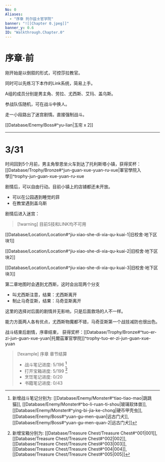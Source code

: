 ```yaml
---
No: 0
Aliases:
  - "序章 托尔兹士官学院"
banner: "![[Chapter 0.jpeg]]"
banner_y: 0.6
ID: "Walkthrough.Chapter.0"
---
```

# 序章·前
刚开始是以倒叙的形式，可控莎拉教官。

同时可以先练习下本作的Link系统，简易上手。

A组的成员分别是男主角、劳拉、尤西斯、艾玛、盖乌斯。

参战队伍随机，可在战斗中换人。

走一小段路出了迷宫剧情。直接强制战斗。

[[Database/Enemy/Boss#^yu-lian|玉帘 x 2]]

---

# 3/31
时间回到5个月前，男主角黎恩坐火车到达了托利斯塔小镇，获得奖杯：[[Database/Trophy/Bronze#^jun-guan-xue-yuan-ru-xue|軍官學院入學]]^trophy-jun-guan-xue-yuan-ru-xue

剧情后，可以自由行动。目前小镇上的店铺都还未开放。

- 可以在公园遇到睡觉的菲
- 在教堂遇到盖乌斯

剧情后进入迷宫：

> [!warning] 目前S技和LINK均不可用

[[Database/Location/Location#^jiu-xiao-she-di-xia-qu-kuai-1|旧校舍‧地下区块1]]

[[Database/Location/Location#^jiu-xiao-she-di-xia-qu-kuai-2|旧校舍‧地下区块2]]

[[Database/Location/Location#^jiu-xiao-she-di-xia-qu-kuai-3|旧校舍‧地下区块3]]

第二章地图时会遇到尤西斯，这时会出现两个分支

- 叫尤西斯注意，结果：尤西斯离开
- 制止马奇亚斯，结果：马奇亚斯离开

这里的选择对后面的剧情并无影响，只是后面救场的人不一样。

能力方面两人各有优点，尤西斯物魔都不错，马奇亚斯第一个战技减防也很出色。

战斗结束后剧情，序章结束， 获得奖杯：[[Database/Trophy/Bronze#^tuo-er-zi-jun-guan-xue-yuan|托爾茲軍官學院]]^trophy-tuo-er-zi-jun-guan-xue-yuan

> [!example] 序章 章节结算
> - 战斗笔记进度: 5/196 [^1]
> - 打开宝箱进度: 5/199 [^2]
> - 烹饪笔记进度: 0/20
> - 书籍笔记进度: 0/43

[^1]: 新增战斗笔记分别为: [[Database/Enemy/Monster#^tiao-tiao-mao|跳跳猫]], [[Database/Enemy/Monster#^bo-li-ruan-ti-shou|玻璃软体兽]], [[Database/Enemy/Monster#^ying-bi-jia-ke-chong|硬币甲壳虫]],[[Database/Enemy/Boss#^yuan-gu-men-quan|远古门犬]],[[Database/Enemy/Boss#^yuan-gu-men-quan-2|远古门犬]]
[^2]: 新增宝箱分别为: [[Database/Treasure Chest/Treasure Chest#^001|001]],[[Database/Treasure Chest/Treasure Chest#^002|002]],[[Database/Treasure Chest/Treasure Chest#^003|003]],[[Database/Treasure Chest/Treasure Chest#^004|004]],[[Database/Treasure Chest/Treasure Chest#^005|005]]